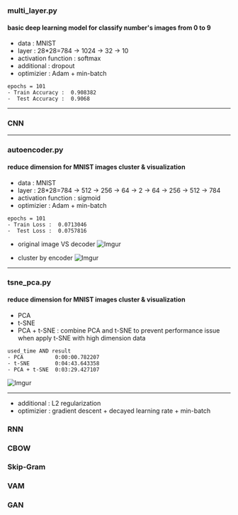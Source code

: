 ### multi_layer.py
#### basic deep learning model for classify number's images from 0 to 9
- data  : MNIST
- layer : 28*28=784 -> 1024 -> 32 -> 10
- activation function : softmax
- additional : dropout
- optimizier : Adam + min-batch
```
epochs = 101
- Train Accuracy :  0.908382
-  Test Accuracy :  0.9068
```

---

### CNN


--- 

### autoencoder.py
#### reduce dimension for MNIST images cluster & visualization
- data  : MNIST
- layer : 28*28=784 -> 512 -> 256 -> 64 -> 2 -> 64 -> 256 -> 512 -> 784
- activation function : sigmoid
- optimizier : Adam + min-batch

```
epochs = 101
- Train Loss :  0.0713046
-  Test Loss :  0.0757816
```
- original image VS decoder
![Imgur](http://i.imgur.com/sleJQZK.png)

- cluster by encoder
![Imgur](http://i.imgur.com/KQih2JE.png)

---

### tsne_pca.py
#### reduce dimension for MNIST images cluster & visualization
- PCA
- t-SNE
- PCA + t-SNE : combine PCA and t-SNE to prevent performance issue when apply t-SNE with high dimension data
```
used_time AND result
- PCA          0:00:00.782207
- t-SNE        0:04:43.643358
- PCA + t-SNE  0:03:29.427107
```
![Imgur](http://i.imgur.com/4yDlTsF.png)

---






- additional : L2 regularization
- optimizier : gradient descent + decayed learning rate + min-batch



### RNN
### CBOW
### Skip-Gram
### VAM
### GAN
